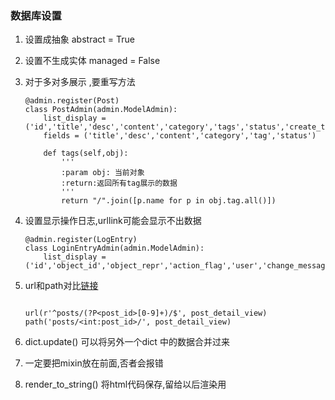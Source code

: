 ### 数据库设置
1. 设置成抽象 abstract = True
2. 设置不生成实体 managed = False
3. 对于多对多展示 ,要重写方法
    ```
    @admin.register(Post)
    class PostAdmin(admin.ModelAdmin):
        list_display = ('id','title','desc','content','category','tags','status','create_time','update_time')
        fields = ('title','desc','content','category','tag','status')
    
        def tags(self,obj):
            '''
            :param obj: 当前对象
            :return:返回所有tag展示的数据
            '''
            return "/".join([p.name for p in obj.tag.all()])
    
    ```
4. 设置显示操作日志,urllink可能会显示不出数据
    ```
    @admin.register(LogEntry)
    class LoginEntryAdmin(admin.ModelAdmin):
        list_display = ('id','object_id','object_repr','action_flag','user','change_message',)
    ```
5. url和path对比[链接](https://consideratecode.com/2018/05/02/django-2-0-url-to-path-cheatsheet/)

    ```
    
    url(r'^posts/(?P<post_id>[0-9]+)/$', post_detail_view)
    path('posts/<int:post_id>/', post_detail_view)
    
    ```
6. dict.update() 可以将另外一个dict 中的数据合并过来
7. 一定要把mixin放在前面,否者会报错
8. render_to_string() 将html代码保存,留给以后渲染用 


